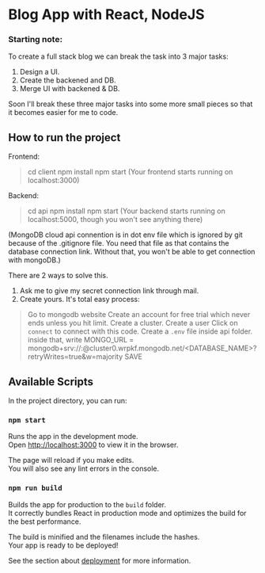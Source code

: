 # Blog App with React, NodeJS

### Starting note:
To create a full stack blog we can break the task into 3 major tasks:
1. Design a UI.
2. Create the backened and DB.
3. Merge UI with backened & DB. 

Soon I'll break these three major tasks into some more small pieces so that it becomes easier for me to code.


## How to run the project

Frontend:
> cd client
> npm install
> npm start
(Your frontend starts running on localhost:3000)

Backend:
> cd api
> npm install
> npm start
(Your backend starts running on localhost:5000, though you won't see anything there)

(MongoDB cloud api connention is in dot env file which is ignored by git because of the .gitignore file. You need that file as that contains the database connection link. Without that, you won't be able to get connection with mongoDB.)

There are 2 ways to solve this.
1. Ask me to give my secret connection link through mail.
2. Create yours. It's total easy process:
> Go to mongodb website
> Create an account for free trial which never ends unless you hit limit.
> Create a cluster.
> Create a user
> Click on `connect` to connect with this code.
> Create a `.env` file inside api folder.
> inside that, write MONGO_URL = mongodb+srv://<USERNAME>:<PASSWORD>@cluster0.wrpkf.mongodb.net/<DATABASE_NAME>?retryWrites=true&w=majority
> SAVE




## Available Scripts

In the project directory, you can run:

### `npm start`

Runs the app in the development mode.\
Open [http://localhost:3000](http://localhost:3000) to view it in the browser.

The page will reload if you make edits.\
You will also see any lint errors in the console.


### `npm run build`

Builds the app for production to the `build` folder.\
It correctly bundles React in production mode and optimizes the build for the best performance.

The build is minified and the filenames include the hashes.\
Your app is ready to be deployed!

See the section about [deployment](https://facebook.github.io/create-react-app/docs/deployment) for more information.

